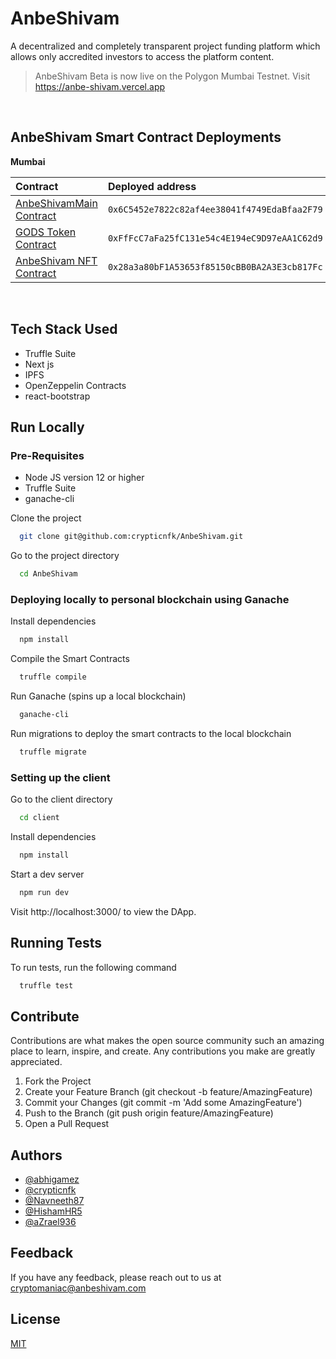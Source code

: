 
# AnbeShivam

A decentralized and completely transparent project funding platform which allows only accredited investors to access the platform content.

> AnbeShivam Beta is now live on the Polygon Mumbai Testnet. Visit https://anbe-shivam.vercel.app
<br/>

## AnbeShivam Smart Contract Deployments

**Mumbai**

| Contract | Deployed address  |
| :----- | :- |
| [AnbeShivamMain Contract](https://mumbai.polygonscan.com/address/0x6C5452e7822c82af4ee38041f4749EdaBfaa2F79) | `0x6C5452e7822c82af4ee38041f4749EdaBfaa2F79` |
| [GODS Token Contract](https://mumbai.polygonscan.com/token/0xFfFcC7aFa25fC131e54c4E194eC9D97eAA1C62d9) | `0xFfFcC7aFa25fC131e54c4E194eC9D97eAA1C62d9`|
| [AnbeShivam NFT Contract](https://mumbai.polygonscan.com/token/0x28a3a80bF1A53653f85150cBB0BA2A3E3cb817Fc) | `0x28a3a80bF1A53653f85150cBB0BA2A3E3cb817Fc`|
<br/>

## Tech Stack Used

- Truffle Suite
- Next js
- IPFS
- OpenZeppelin Contracts
- react-bootstrap

## Run Locally

### Pre-Requisites

- Node JS version 12 or higher
- Truffle Suite
- ganache-cli

  
Clone the project

```bash
  git clone git@github.com:crypticnfk/AnbeShivam.git
```

Go to the project directory

```bash
  cd AnbeShivam

```


### Deploying locally to personal blockchain using Ganache

Install dependencies

```bash
  npm install
```

Compile the Smart Contracts

```bash
  truffle compile
```

Run Ganache (spins up a local blockchain)

```bash
  ganache-cli
```  

Run migrations to deploy the smart contracts to the local blockchain

```bash
  truffle migrate
```  

### Setting up the client
 
Go to the client directory

```bash
  cd client

```
Install dependencies

```bash
  npm install

```

Start a dev server

```bash
  npm run dev

```
Visit http://localhost:3000/ to view the DApp.


## Running Tests

To run tests, run the following command

```bash
  truffle test
```

## Contribute

Contributions are what makes the open source community such an amazing place to learn, inspire, and create. Any contributions you make are greatly appreciated.

 1. Fork the Project
 2.  Create your Feature Branch (git checkout -b feature/AmazingFeature)
 3. Commit your Changes (git commit -m 'Add some AmazingFeature')
 4.  Push to the Branch (git push origin feature/AmazingFeature)
 5. Open a Pull Request

  
## Authors

- [@abhigamez](https://github.com/abhinav-TB)
- [@crypticnfk](https://github.com/crypticnfk)
- [@Navneeth87](https://github.com/Navneeth87)
- [@HishamHR5](https://github.com/HishamHR5)
- [@aZrael936](https://github.com/aZrael936)

  
## Feedback

If you have any feedback, please reach out to us at cryptomaniac@anbeshivam.com

  
## License

[MIT](https://choosealicense.com/licenses/mit/)  
